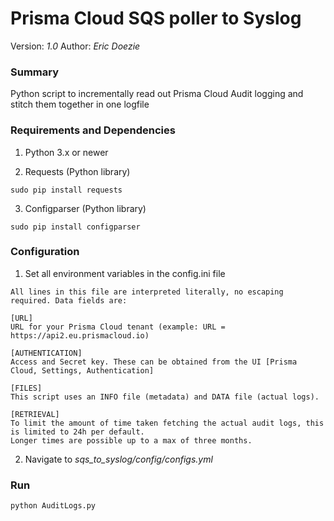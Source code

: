 # Prisma Cloud SQS poller to Syslog 

Version: *1.0*
Author: *Eric Doezie*

### Summary
Python script to incrementally read out Prisma Cloud Audit logging and stitch them together in one logfile

### Requirements and Dependencies

1. Python 3.x or newer

2. Requests (Python library)

```sudo pip install requests```

3. Configparser (Python library)

```sudo pip install configparser```

### Configuration

1. Set all environment variables in the config.ini file
```
All lines in this file are interpreted literally, no escaping required. Data fields are:

[URL]
URL for your Prisma Cloud tenant (example: URL = https://api2.eu.prismacloud.io)

[AUTHENTICATION]
Access and Secret key. These can be obtained from the UI [Prisma Cloud, Settings, Authentication]

[FILES]
This script uses an INFO file (metadata) and DATA file (actual logs).

[RETRIEVAL]
To limit the amount of time taken fetching the actual audit logs, this is limited to 24h per default.
Longer times are possible up to a max of three months.
```
2. Navigate to *sqs_to_syslog/config/configs.yml*

### Run

```
python AuditLogs.py

```
